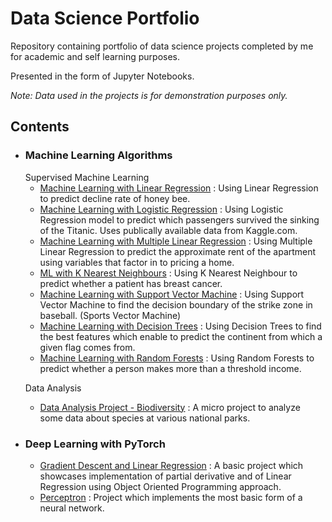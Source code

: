 # Data Science Portfolio

Repository containing portfolio of data science projects completed by me for academic and self learning purposes. 

Presented in the form of Jupyter Notebooks.

*Note: Data used in the projects is for demonstration purposes only.*

<h2>Contents</h2>

* <h3>Machine Learning Algorithms</h3>
      Supervised Machine Learning
     
     * [Machine Learning with Linear Regression](https://github.com/parna29/data-science-portfolio/blob/master/Machine%20Learning%20algorithms/ML%20with%20Linear%20Regression.ipynb) : Using Linear Regression to predict decline rate of honey bee.
     * [Machine Learning with Logistic Regression](https://github.com/parna29/data-science-portfolio/blob/master/Machine%20Learning%20algorithms/ML%20with%20Logistic%20Regression.ipynb) : Using Logistic Regression model to predict which                   passengers                    survived the sinking of the Titanic. Uses publically available data from Kaggle.com.
     * [Machine Learning with Multiple Linear Regression](https://github.com/parna29/data-science-portfolio/blob/master/Machine%20Learning%20algorithms/ML%20with%20Multiple%20Linear%20Regression.ipynb) : Using Multiple Linear Regression to predict the approximate rent of the apartment using variables that factor in to pricing a home.
     * [ML with K Nearest Neighbours](https://github.com/parna29/data-science-portfolio/blob/master/Machine%20Learning%20algorithms/ML%20with%20K%20Nearest%20Neighbours.ipynb) : Using K Nearest Neighbour to predict whether a patient has breast cancer.
     * [Machine Learning with Support Vector Machine](https://github.com/parna29/data-science-portfolio/blob/master/Machine%20Learning%20algorithms/ML%20with%20Support%20Vector%20Machine.ipynb) : Using Support Vector Machine to find the decision boundary of the strike zone in baseball. (Sports Vector Machine)
     * [Machine Learning with Decision Trees](https://github.com/parna29/data-science-portfolio/blob/master/Machine%20Learning%20algorithms/ML%20with%20Decision%20Trees.ipynb) : Using Decision Trees to find the best features which enable to predict the continent from which a given flag comes from.  
     * [Machine Learning with Random Forests](https://github.com/parna29/data-science-portfolio/blob/master/Machine%20Learning%20algorithms/ML%20with%20Random%20Forests.ipynb) : Using Random Forests to predict whether a person makes more than a threshold income.
     
     
     Data Analysis
     
     * [Data Analysis Project - Biodiversity](https://github.com/parna29/data-science-portfolio/blob/master/Data%20Analysis%20Project%20-%20Biodiversity.ipynb) : A micro project to analyze some data about species at various national parks.   
     
* <h3>Deep Learning with PyTorch</h3>     

     * [Gradient Descent and Linear Regression](https://github.com/parna29/data-science-portfolio/blob/master/Deep%20Learning%20using%20PyTorch/Gradient%20Descent%20and%20Linear%20Regression.ipynb) : A basic project which showcases implementation of partial derivative and of Linear Regression using Object Oriented Programming approach.     
     * [Perceptron](https://github.com/parna29/data-science-portfolio/blob/master/Deep%20Learning%20using%20PyTorch/Perceptron.ipynb) : Project which implements the most basic form of a neural network.
         
         
        
      

